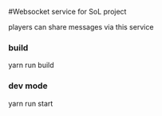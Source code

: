 #Websocket service for SoL project

players can share messages via this service

### build
yarn run build 

### dev mode  
yarn run start 
